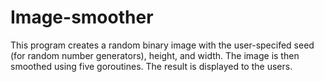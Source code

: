 # Image-smoother

This program creates a random binary image with the user-specifed seed (for random number generators), height, and width. The image is then smoothed using five goroutines. The result is displayed to the users. 